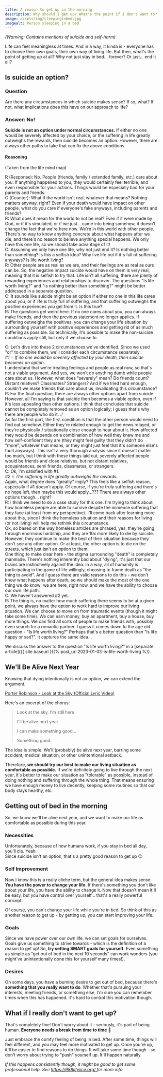 ```yaml
---
title: A reason to get up in the morning
description: Why should I get up? What's the point if I don't want to?
image: assets/img/sleepinginbed.jpg
imagealt: Person sleeping in a bed
---
```


*(Warning: Contains mentions of suicide and self-harm)*

Life can feel meaningless at times. And in a way, it kinda is - everyone has to choose their own goals, their own way of living life. But then, what's the point of getting up at all? Why not just stay in bed... forever? Or just... end it all?
## Is suicide an option?
### Question
Are there any circumstances in which suicide makes sense? If so, what? If not, what implications does this have on our approach to life?
### Answer: No!
**Suicide is not an option under normal circumstances.**
If either no one would be severely affected by your choice, or the suffering in life greatly outweighs the rewards, then suicide becomes an option. However, there are always other paths to take that can fix the above conditions.
#### Reasoning
(Taken from the life mind map)

R (Response): No. People (friends, family / extended family, etc.) care about you. If anything happened to you, they would certainly feel terrible, and even responsible for your actions. Things would be especially bad for your parents and friends.<br>
C (Counter): What if the world isn't real, whatever that means? Nothing matters anyway, right? Even if your death would have impact on other people, what do you care if everyone's fake anyways, including parents and friends?<br>
R: What does it mean for the world to not be real? Even if it were made by God, or if it's simulated, or if we just... came into being somehow, it doesn't change the fact that we're here now. We're in this world with other people. There's no way to know anything concrete about what happens after we die, and there's no reason to believe anything special happens. We only have this one life, so we should take advantage of it!<br>
C: Assuming we only have one life, why not just end it? Is nothing better than something? Is this a selfish idea? Why live life out if it's full of suffering anyways? Is life worth living?<br>
R: Other people are as real as we are, and their feelings are as real as ours can be. So, the negative impact suicide would have on them is very real, meaning that it is selfish to try that. Life isn't all suffering, there are plenty of rewarding experiences and relationships to discover. The questions "Is life worth living?" and "Is nothing better than something?" might be better addressed in a separate question.<br>
C: It sounds like suicide might be an option if either no one in this life cares about you, or if life is truly full of suffering, and that suffering outweighs the positive experiences you get from it. Is this true?<br>
R: The questions get weird here. If no one cares about you, you can always make friends, and then the previous statement no longer applies. If suffering outweighs the positives, you can change your life situation by surrounding yourself with positive experiences and getting rid of as much suffering as possible. So technically, it's possible to make the non-suicide conditions apply still, but only if we choose to.

C: Let's dive into these 2 circumstances we've identified. Since we used "or" to combine them, we'll consider each circumstance separately.<br>
*#1 = If no one would be severely affected by your death, then suicide becomes an option.*<br>
I understand that we're treating feelings and people as real now, so that's not a viable argument. And yes, we won't do anything dumb while people care about us. However, what does "severely" mean? Do friends count? Distant relatives? Classmates? Strangers? And if we tried hard enough, couldn't we make friends that care about us, invalidating this circumstance?<br>
R: For the final question, there are always other options apart from suicide. However, all I'm saying is that suicide then becomes a viable option, even if it's less appealing than other options. I think that concludes that suicide cannot be completely removed as an option logically; I guess that's why there are people who do it. :/<br>
As for the first part, the first condition is that the other person would need to find out somehow. Either they're related enough to get the news relayed, or they're physically / situationally close enough to hear about it. How affected they would be depends on a combination of how well they knew me and how self-confident they are (they might feel guilty that they didn't do "more", whatever that means, or they might just feel that it's someone else's fault anyways). This isn't a very thorough analysis since it doesn't matter too much, but I think with these things laid out, severely affected people would be friends and close relatives, but not distant relatives, acquaintances, semi friends, classmates, or strangers.<br>
C: Ok, I'm satisfied with #1.<br>
*#2 = The suffering in life greatly outweighs the rewards.*<br>
Again, what degree does "greatly" imply? This feels like a selfish reason, especially if #1 doesn't apply. Of course, if you're truly suffering and there's no hope left, then maybe this would apply...??? There are always other options though... right?<br>
R: I think we need to do a case study for this one. I'm trying to think about how homeless people are able to survive despite the immense suffering that they face (at least from my perspective). I'll come back after learning more about this, since I think the homeless situation and their reasons for living (or not living) will help me rethink this circumstance.<br>
Ok, so based on the way homeless articles are phrased, yes, they're going through enormous hardship, and they are 10x more likely to die by suicide. However, they continue to make the best of their situation because they don't see any other option. Or at least, the other option is to die on the streets, which just isn't an option to them.<br>
One thing to make clear here - the stigma surrounding "death" is completely manmade. There's nothing inherently bad about "dying", it's just that our brains are instinctively against the idea. In a way, all of humanity is participating in the game of life willingly, choosing to frame death as "the thing to avoid". And I guess there are valid reasons to do this - we don't know what happens after death, so we should make the most of the one thing we do know; we are here, right now, and we have the ability to choose our own life path.<br>
C: We haven't answered #2 yet.<br>
R: The thing is, no matter how much suffering there seems to be at a given point, we always have the option to work hard to improve our living situation. We can choose to move on from traumatic events (though it might take some time). We can earn money, buy an apartment, buy a house, buy more things. We can find all sorts of people to make friends with, possibly even search for a romantic partner. I guess it comes down to the age old question - "Is life worth living?" Perhaps that's a better question than "Is life happy or sad?". It captures the same idea...

We discuss the answer to the question "Is life worth living?" in a [separate article]({{ site.baseurl }}{% post_url 2023-01-03-is-life-worth-living %}).
## We'll Be Alive Next Year
Knowing that dying intentionally is not an option, we can extend the argument.

[Porter Robinson - Look at the Sky (Official Lyric Video)](https://youtu.be/PuMz4v5PYKc)

Here's an excerpt of the chorus:

> Look at the sky, I'm still here
> 
> I'll be alive next year
> 
> I can make something good...
> 
> Something good.

The idea is simple. We'll (probably) be alive next year, barring some accident, medical situation, or other unintentional setback.

Therefore, **we should try our best to make our living situation as comfortable as possible.** If we're definitely going to live through the next year, it's better to make our situation as "tolerable" as possible, instead of doing nothing and suffering through the whole thing. That means ensuring we have enough money to live decently, keeping some routines so that our body stays healthy, etc.
## Getting out of bed in the morning
So, we know we'll be alive next year, and we want to make our life as comfortable as possible during this year.
### Necessities
Unfortunately, because of how humans work, if you stay in bed all day, you'll die. Yeah.<br>
Since suicide isn't an option, that's a pretty good reason to get up :wink:
### Self Improvement
Now I know this is a really cliche term, but the general idea makes sense. **You have the power to change your life.** If there's something you don't like about your life, you have the ability to change it. Now that doesn't mean it'll be easy, but you have control over yourself... that's a really powerful concept.

Of course, you can't change your life while you're in bed. So think of this as another reason to get up - by getting up, you can start improving your life.
### Goals
Since we have power over our own life, we can set goals for ourselves. Goals give us something to strive towards - which is the definition of a reason to get up! So, **try setting SMART goals for yourself**. Even something as simple as "get out of bed in the next 10 seconds" can work wonders (you might've unintentionally done this for yourself many times!).
### Desires
On some days, you have a burning desire to get out of bed, because there's **something that you really want to do**. Whether that's pursuing your interests, meeting friends, or something else, I'm sure you can remember times when this has happened. It's hard to control this motivation though.
## What if I really don't want to get up?
That's completely fine! Don't worry about it - seriously, it's part of being human. **Everyone needs a break from time to time** :slightly_smiling_face:

Just embrace the comfy feeling of being in bed. After some time, things will feel different, and you may feel more motivated to get up. Once you're up, it'll be easier to find reasons to do things. It will take some time though - so don't worry about trying to "push" yourself up. It'll happen naturally.

*If this happens consistently though, it might be good to get some professional help. See [https://988lifeline.org/ ](https://988lifeline.org/)for more info.*
